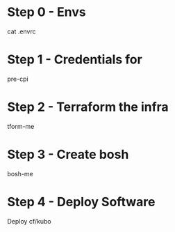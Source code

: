 # Step 0 - Envs
cat .envrc

# Step 1 - Credentials for 
pre-cpi

# Step 2 - Terraform the infra
tform-me

# Step 3 - Create bosh
bosh-me

# Step 4 - Deploy Software
Deploy cf/kubo
